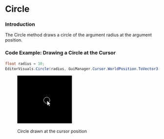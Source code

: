 # Circle

### Introduction

The Circle method draws a circle of the argument radius at the argument position.

### Code Example: Drawing a Circle at the Cursor

```csharp
float radius = 10;
EditorVisuals.Circle(radius, GuiManager.Cursor.WorldPosition.ToVector3());
```

<figure><img src="../../../.gitbook/assets/image (8).png" alt=""><figcaption><p>Circle drawn at the cursor position</p></figcaption></figure>
